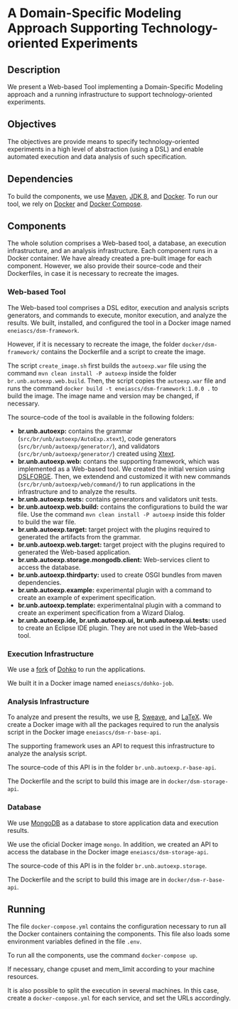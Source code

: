 # A Domain-Specific Modeling Approach Supporting Technology-oriented Experiments #

## Description ##

We present a Web-based Tool implementing a Domain-Specific Modeling approach and a running infrastructure to support technology-oriented experiments.

## Objectives ##
The objectives are provide means to specify technology-oriented experiments in a high level of abstraction (using a DSL) and enable automated
execution and data analysis of such specification.

## Dependencies ##
To build the components, we use [Maven](https://maven.apache.org/), [JDK 8](http://www.oracle.com/technetwork/pt/java/javase/downloads/jdk8-downloads-2133151.html), and [Docker](https://www.docker.com/).
To run our tool, we rely on [Docker](https://www.docker.com/) and [Docker Compose](https://docs.docker.com/compose/).

## Components ##

The whole solution comprises a Web-based tool, a database, an execution infrastructure, and an analysis infrastructure. Each component runs in a Docker container. We have already created a pre-built image for each component. However, we also provide their source-code and their Dockerfiles, in case it is necessary to recreate the images.

### Web-based Tool ###

The Web-based tool comprises a DSL editor, execution and analysis scripts generators, and commands to execute, monitor execution, and analyze the results. We built, installed, and configured the tool in a Docker image named `eneiascs/dsm-framework`.

However, if it is necessary to recreate the image, the folder `docker/dsm-framework/` contains the Dockerfile and a script to create the image. 

The script `create_image.sh` first builds the `autoexp.war` file using the command `mvn clean install -P autoexp` inside the folder `br.unb.autoexp.web.build`. Then, the script copies the `autoexp.war` file and runs the command `docker build -t eneiascs/dsm-framework:1.0.0 .` to build the image. The image name and version may be changed, if necessary. 

The source-code of the tool is available in the following folders:

* __br.unb.autoexp:__ contains the grammar (`src/br/unb/autoexp/AutoExp.xtext`), code generators (`src/br/unb/autoexp/generator/`), and validators (`src/br/unb/autoexp/generator/`) created using [Xtext](https://www.eclipse.org/Xtext/). 
* __br.unb.autoexp.web:__ contans the supporting framework, which was implemented as a Web-based tool. We created the initial version using [DSLFORGE](https://dslforge.org/). Then, we extendend and customized it with new commands (`src/br/unb/autoexp/web/command/`) to run applications in the infrastructure and to analyze the results.
* __br.unb.autoexp.tests:__ contains generators and validators unit tests.
* __br.unb.autoexp.web.build:__ contains the configurations to build the war file. Use the command `mvn clean install -P autoexp` inside this folder to build the war file.
* __br.unb.autoexp.target:__ target project with the plugins required to generated the artifacts from the grammar.
* __br.unb.autoexp.web.target:__ target project with the plugins required to generated the Web-based application.
* __br.unb.autoexp.storage.mongodb.client:__ Web-services client to access the database.
* __br.unb.autoexp.thirdparty:__ used to create OSGI bundles from maven dependencies.
* __br.unb.autoexp.example:__  experimental plugin with a command to create an example of experiment specification.
* __br.unb.autoexp.template:__  experimentalnal plugin with a command to create an experiment specification from a Wizard Dialog.
* __br.unb.autoexp.ide, br.unb.autoexp.ui, br.unb.autoexp.ui.tests:__ used to create an Eclipse IDE plugin. They are not used in the Web-based tool.

### Execution Infrastructure ###

We use a [fork](https://github.com/eneiascs/dohko-job) of [Dohko](https://github.com/dohko-io/dohko-job) to run the applications.

We built it in a Docker image named `eneiascs/dohko-job`.

### Analysis Infrastructure ###
To analyze and present the results, we use [R](https://www.r-project.org/), [Sweave](https://stat.ethz.ch/R-manual/R-devel/library/utils/doc/Sweave.pdf), and [LaTeX](https://www.latex-project.org/). 
We create a Docker image with all the packages required to run the analysis script in the Docker image `eneiascs/dsm-r-base-api`.

The supporting framework uses an API to request this infrastructure to analyze the analysis script.

The source-code of this API is in the folder `br.unb.autoexp.r-base-api`.

The Dockerfile and the script to build this image are in `docker/dsm-storage-api`. 

### Database ###

We use [MongoDB](https://www.mongodb.com) as a database to store application data and execution results. 

We use the oficial Docker image `mongo`. In addition, we created an API to access the database in the Docker image `eneiascs/dsm-storage-api`.

The source-code of this API is in the folder `br.unb.autoexp.storage`.

The Dockerfile and the script to build this image are in `docker/dsm-r-base-api`. 

## Running ##

The file `docker-compose.yml` contains the configuration necessary to run all the Docker containers containing the components. This file also loads some environment variables defined in the file `.env`.

To run all the components, use the command `docker-compose up`.

If necessary, change cpuset and mem_limit according to your machine resources.

It is also possible to split the execution in several machines. In this case, create a `docker-compose.yml` for each service, and set the URLs accordingly.


